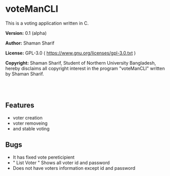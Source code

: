 # voteManCLI

This is a voting application written in C.

<strong>Version:</strong> 0.1 (alpha)

<strong>Author:</strong> Shaman Sharif

<strong>License:</strong> GPL-3.0 ( https://www.gnu.org/licenses/gpl-3.0.txt )

<strong>Copyright:</strong> Shaman Sharif, Student of Northern University 
				Bangladesh, hereby disclaims all copyright interest in the 
				program "voteManCLI" written by Shaman Sharif.

<br>

<br>

## Features

* voter creation
* voter removeing
* and stable voting

## Bugs

* It has fixed vote pereticipient
* " List Voter " Shows all voter id and password
* Does not have voters information except id and password

